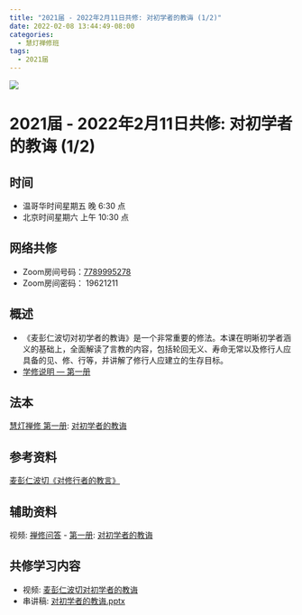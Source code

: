 ```yaml
---
title: "2021届 - 2022年2月11日共修: 对初学者的教诲 (1/2)"
date: 2022-02-08 13:44:49-08:00
categories:
  - 慧灯禅修班
tags:
  - 2021届
---
```

![](/f/up/maxresdefault.jpg)



# 2021届 - 2022年2月11日共修: 对初学者的教诲 (1/2)



## 时间

* 温哥华时间星期五 晚 6:30 点
* 北京时间星期六 上午 10:30 点

## 网络共修

* Zoom房间号码：[7789995278](https://us02web.zoom.us/j/7789995278?pwd=VjZmbWJFY2k2K0E5RVB2cTNIQmhqUT09) 
* Zoom房间密码： 19621211

## 概述

* 《麦彭仁波切对初学者的教诲》是一个非常重要的修法。本课在明晰初学者涵义的基础上，全面解读了言教的内容，包括轮回无义、寿命无常以及修行人应具备的见、修、行等，并讲解了修行人应建立的生存目标。
* [学修说明 — 第一册](https://fohuifayu.com/index.php/huideng-jiangtang/chanxiuke/zen-01/8649-zen01-instruction?title=%E4%BD%9B%E6%B3%95%E8%9E%8D%E5%85%A5%E7%94%9F%E6%B4%BB)


## 法本

[慧灯禅修 第一册](https://fohuifayu.com/index.php/huideng-zhiguang/huideng-chanxiu): [](<>)[](<>)[](<>)[对初学者的教诲](https://fohuifayu.com/index.php/huideng-zhiguang/huideng-chanxiu/9171-a00082)

 

## 参考资料

[麦彭仁波切《对修行者的教言》](https://www.zhihuihai.net/%E6%99%BA%E6%82%B2%E5%AD%A6%E5%A0%82/2025%E5%AD%A6%E5%A0%82/%E5%AF%B9%E4%BF%AE%E8%A1%8C%E8%80%85%E7%9A%84%E6%95%99%E8%A8%80)



## 辅助资料

视频: [禅修问答](https://fohuifayu.com/index.php/shipin-jingcui/chanxiu-wenda) - [第一册](https://fohuifayu.com/index.php/shipin-jingcui/chanxiu-wenda/diyice): [](<>)[](<>)[](<>)[对初学者的教诲](https://fohuifayu.com/index.php/shipin-jingcui/chanxiu-wenda/diyice/dcxzdjh)



## 共修学习内容

* 视频: [](<>)[](<>)[麦彭仁波切对初学者的教诲](https://fohuifayu.com/index.php/huideng-jiangtang/fofa-jianxiu/jichu-zhishi/919-l06009)
* 串讲稿: [](<>)[](<>)[对初学者的教诲.pptx](https://s3.ap-northeast-1.wasabisys.com/hdcx/hdv/f/up/慧灯禅修班第十八堂课-对初学者的教诲-2.pptx)
